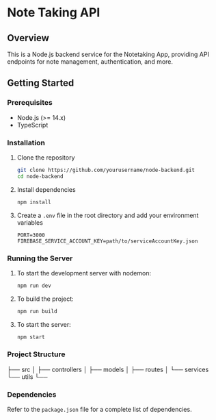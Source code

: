 # Note Taking API

## Overview
This is a Node.js backend service for the Notetaking App, providing API endpoints for note management, authentication, and more.

## Getting Started

### Prerequisites
- Node.js (>= 14.x)
- TypeScript

### Installation

1. Clone the repository
    ```bash
    git clone https://github.com/yourusername/node-backend.git
    cd node-backend
    ```

2. Install dependencies
    ```bash
    npm install
    ```

3. Create a `.env` file in the root directory and add your environment variables
    ```env
    PORT=3000
    FIREBASE_SERVICE_ACCOUNT_KEY=path/to/serviceAccountKey.json
    ```

### Running the Server

1. To start the development server with nodemon:
    ```bash
    npm run dev
    ```

2. To build the project:
    ```bash
    npm run build
    ```

3. To start the server:
    ```bash
    npm start
    ```

### Project Structure

├── src
│ ├── controllers
│ ├── models
│ ├── routes
│ └── services
  └── utils
└── 
### Dependencies
Refer to the `package.json` file for a complete list of dependencies.
